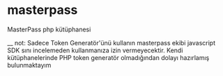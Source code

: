 # masterpass
MasterPass php kütüphanesi


__ not: Sadece Token Generatör'ünü kullanın masterpass ekibi javascript SDK sını incelemeden kullanmanıza izin vermeyecektir. Kendi kütüphanelerinde PHP token generatör olmadığından dolayı hazırlamış bulunmaktayım
